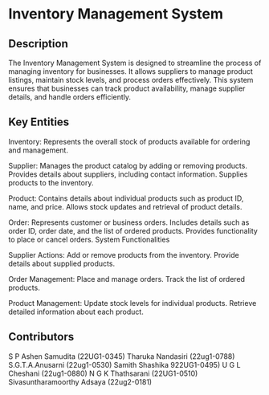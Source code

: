 # Inventory Management System

## Description

The Inventory Management System is designed to streamline the process of managing inventory for businesses. It allows suppliers to manage product listings, maintain stock levels, and process orders effectively. This system ensures that businesses can track product availability, manage supplier details, and handle orders efficiently.

## Key Entities

Inventory:
Represents the overall stock of products available for ordering and management.

Supplier:
Manages the product catalog by adding or removing products.
Provides details about suppliers, including contact information.
Supplies products to the inventory.

Product:
Contains details about individual products such as product ID, name, and price.
Allows stock updates and retrieval of product details.

Order:
Represents customer or business orders.
Includes details such as order ID, order date, and the list of ordered products.
Provides functionality to place or cancel orders.
System Functionalities

Supplier Actions:
Add or remove products from the inventory.
Provide details about supplied products.

Order Management:
Place and manage orders.
Track the list of ordered products.

Product Management:
Update stock levels for individual products.
Retrieve detailed information about each product.

## Contributors

S P Ashen Samudita (22UG1-0345)
Tharuka Nandasiri (22ug1-0788)
S.G.T.A.Anusarni (22ug1-0530)
Samith Shashika 922UG1-0495)
U G L Cheshani (22ug1-0880)
N G K Thathsarani (22UG1-0510)
Sivasuntharamoorthy Adsaya (22ug2-0181)

